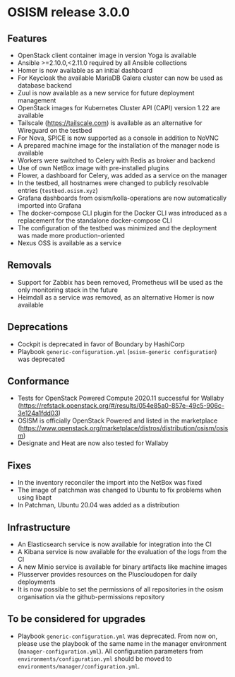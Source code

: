 # OSISM release 3.0.0

## Features

* OpenStack client container image in version Yoga is available
* Ansible >=2.10.0,<2.11.0 required by all Ansible collections
* Homer is now available as an initial dashboard
* For Keycloak the available MariaDB Galera cluster can now be used as database
  backend
* Zuul is now available as a new service for future deployment management
* OpenStack images for Kubernetes Cluster API (CAPI) version 1.22 are available
* Tailscale (https://tailscale.com) is available as an alternative for Wireguard
  on the testbed
* For Nova, SPICE is now supported as a console in addition to NoVNC
* A prepared machine image for the installation of the manager node is available
* Workers were switched to Celery with Redis as broker and backend
* Use of own NetBox image with pre-installed plugins
* Flower, a dashboard for Celery, was added as a service on the manager
* In the testbed, all hostnames were changed to publicly resolvable entries (``testbed.osism.xyz``)
* Grafana dashboards from osism/kolla-operations are now automatically imported
  into Grafana
* The docker-compose CLI plugin for the Docker CLI was introduced as a
  replacement for the standalone docker-compose CLI
* The configuration of the testbed was minimized and the deployment was made
  more production-oriented
* Nexus OSS is available as a service

## Removals

* Support for Zabbix has been removed, Prometheus will be used as the only
  monitoring stack in the future
* Heimdall as a service was removed, as an alternative Homer is now available

## Deprecations

* Cockpit is deprecated in favor of Boundary by HashiCorp
* Playbook ``generic-configuration.yml`` (``osism-generic configuration``) was
  deprecated

## Conformance

* Tests for OpenStack Powered Compute 2020.11 successful for Wallaby (https://refstack.openstack.org/#/results/054e85a0-857e-49c5-906c-3e124a1fdd03)
* OSISM is officially OpenStack Powered and listed in the marketplace (https://www.openstack.org/marketplace/distros/distribution/osism/osism)
* Designate and Heat are now also tested for Wallaby

## Fixes

* In the inventory reconciler the import into the NetBox was fixed
* The image of patchman was changed to Ubuntu to fix problems when using libapt
* In Patchman, Ubuntu 20.04 was added as a distribution

## Infrastructure

* An Elasticsearch service is now available for integration into the CI
* A Kibana service is now available for the evaluation of the logs from the CI
* A new Minio service is available for binary artifacts like machine images
* Plusserver provides resources on the Pluscloudopen for daily deployments
* It is now possible to set the permissions of all repositories in the osism
  organisation via the github-permissions repository

## To be considered for upgrades

* Playbook ``generic-configuration.yml`` was deprecated. From now on, please
  use the playbook of the same name in the manager environment (``manager-configuration.yml``).
  All configuration parameters from ``environments/configuration.yml`` should be moved
  to ``environments/manager/configuration.yml``.

